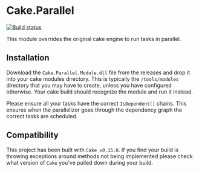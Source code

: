 # Cake.Parallel
[![Build status](https://ci.appveyor.com/api/projects/status/fsap4e20blw55cb0/branch/master?svg=true)](https://ci.appveyor.com/project/aabenoja/cake-parallel/branch/master)

This module overrides the original cake engine to run tasks in parallel.

## Installation
Download the `Cake.Parallel.Module.dll` file from the releases and drop
it into your cake modules directory. This is typically the `/tools/modules`
directory that you may have to create, unless you have configured otherwise.
Your cake build should recognize the module and run it instead.

Please ensure all your tasks have the correct `IsDependent()` chains. This
ensures when the parallelizer goes through the dependency graph the correct
tasks are scheduled.

## Compatibility
This project has been built with `Cake v0.15.0`. If you find your build
is throwing exceptions around methods not being implemented please check
what version of `Cake` you've pulled down during your build.
